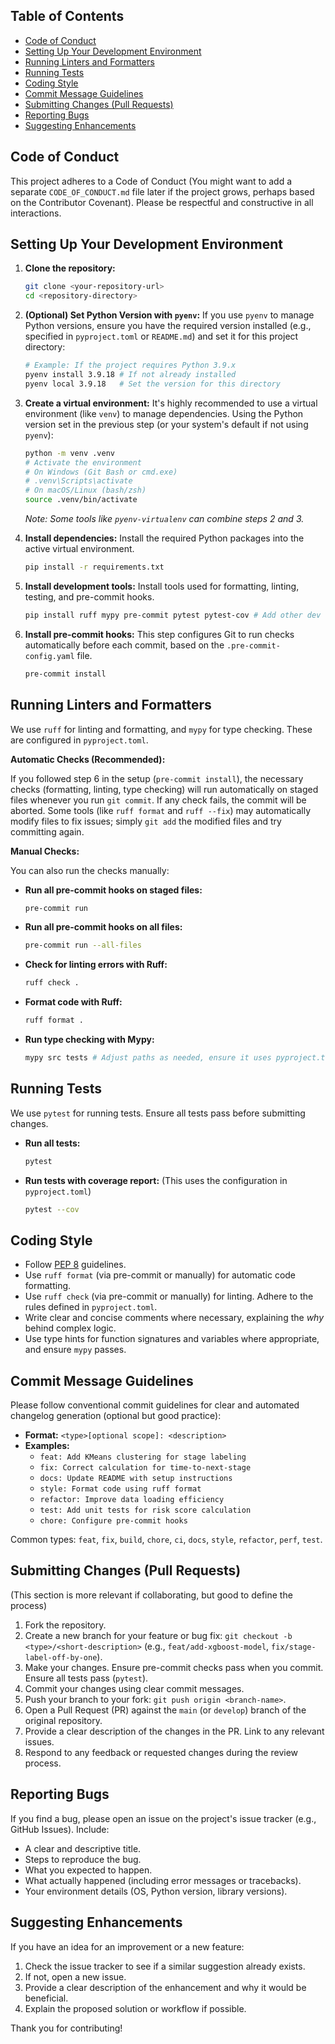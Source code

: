 ## Table of Contents

- [Code of Conduct](#code-of-conduct)
- [Setting Up Your Development Environment](#setting-up-your-development-environment)
- [Running Linters and Formatters](#running-linters-and-formatters)
- [Running Tests](#running-tests)
- [Coding Style](#coding-style)
- [Commit Message Guidelines](#commit-message-guidelines)
- [Submitting Changes (Pull Requests)](#submitting-changes-pull-requests)
- [Reporting Bugs](#reporting-bugs)
- [Suggesting Enhancements](#suggesting-enhancements)

## Code of Conduct

This project adheres to a Code of Conduct (You might want to add a separate `CODE_OF_CONDUCT.md` file later if the project grows, perhaps based on the Contributor Covenant). Please be respectful and constructive in all interactions.

## Setting Up Your Development Environment

1. **Clone the repository:**

   ```bash
   git clone <your-repository-url>
   cd <repository-directory>
   ```

2. **(Optional) Set Python Version with `pyenv`:**
   If you use `pyenv` to manage Python versions, ensure you have the required version installed (e.g., specified in `pyproject.toml` or `README.md`) and set it for this project directory:

   ```bash
   # Example: If the project requires Python 3.9.x
   pyenv install 3.9.18 # If not already installed
   pyenv local 3.9.18   # Set the version for this directory
   ```

3. **Create a virtual environment:**
   It's highly recommended to use a virtual environment (like `venv`) to manage dependencies. Using the Python version set in the previous step (or your system's default if not using `pyenv`):

   ```bash
   python -m venv .venv
   # Activate the environment
   # On Windows (Git Bash or cmd.exe)
   # .venv\Scripts\activate
   # On macOS/Linux (bash/zsh)
   source .venv/bin/activate
   ```

   _Note: Some tools like `pyenv-virtualenv` can combine steps 2 and 3._

4. **Install dependencies:**
   Install the required Python packages into the active virtual environment.

   ```bash
   pip install -r requirements.txt
   ```

5. **Install development tools:**
   Install tools used for formatting, linting, testing, and pre-commit hooks.

   ```bash
   pip install ruff mypy pre-commit pytest pytest-cov # Add other dev tools if needed (e.g., black if not using ruff format)
   ```

6. **Install pre-commit hooks:**
   This step configures Git to run checks automatically before each commit, based on the `.pre-commit-config.yaml` file.

   ```bash
   pre-commit install
   ```

## Running Linters and Formatters

We use `ruff` for linting and formatting, and `mypy` for type checking. These are configured in `pyproject.toml`.

**Automatic Checks (Recommended):**

If you followed step 6 in the setup (`pre-commit install`), the necessary checks (formatting, linting, type checking) will run automatically on staged files whenever you run `git commit`. If any check fails, the commit will be aborted. Some tools (like `ruff format` and `ruff --fix`) may automatically modify files to fix issues; simply `git add` the modified files and try committing again.

**Manual Checks:**

You can also run the checks manually:

- **Run all pre-commit hooks on staged files:**

  ```bash
  pre-commit run
  ```

- **Run all pre-commit hooks on all files:**

  ```bash
  pre-commit run --all-files
  ```

- **Check for linting errors with Ruff:**

  ```bash
  ruff check .
  ```

- **Format code with Ruff:**

  ```bash
  ruff format .
  ```

- **Run type checking with Mypy:**

  ```bash
  mypy src tests # Adjust paths as needed, ensure it uses pyproject.toml config
  ```

## Running Tests

We use `pytest` for running tests. Ensure all tests pass before submitting changes.

- **Run all tests:**

  ```bash
  pytest
  ```

- **Run tests with coverage report:**
  (This uses the configuration in `pyproject.toml`)

  ```bash
  pytest --cov
  ```

## Coding Style

- Follow [PEP 8](https://www.python.org/dev/peps/pep-0008/) guidelines.
- Use `ruff format` (via pre-commit or manually) for automatic code formatting.
- Use `ruff check` (via pre-commit or manually) for linting. Adhere to the rules defined in `pyproject.toml`.
- Write clear and concise comments where necessary, explaining the _why_ behind complex logic.
- Use type hints for function signatures and variables where appropriate, and ensure `mypy` passes.

## Commit Message Guidelines

Please follow conventional commit guidelines for clear and automated changelog generation (optional but good practice):

- **Format:** `<type>[optional scope]: <description>`
- **Examples:**
  - `feat: Add KMeans clustering for stage labeling`
  - `fix: Correct calculation for time-to-next-stage`
  - `docs: Update README with setup instructions`
  - `style: Format code using ruff format`
  - `refactor: Improve data loading efficiency`
  - `test: Add unit tests for risk score calculation`
  - `chore: Configure pre-commit hooks`

Common types: `feat`, `fix`, `build`, `chore`, `ci`, `docs`, `style`, `refactor`, `perf`, `test`.

## Submitting Changes (Pull Requests)

(This section is more relevant if collaborating, but good to define the process)

1. Fork the repository.
2. Create a new branch for your feature or bug fix: `git checkout -b <type>/<short-description>` (e.g., `feat/add-xgboost-model`, `fix/stage-label-off-by-one`).
3. Make your changes. Ensure pre-commit checks pass when you commit. Ensure all tests pass (`pytest`).
4. Commit your changes using clear commit messages.
5. Push your branch to your fork: `git push origin <branch-name>`.
6. Open a Pull Request (PR) against the `main` (or `develop`) branch of the original repository.
7. Provide a clear description of the changes in the PR. Link to any relevant issues.
8. Respond to any feedback or requested changes during the review process.

## Reporting Bugs

If you find a bug, please open an issue on the project's issue tracker (e.g., GitHub Issues). Include:

- A clear and descriptive title.
- Steps to reproduce the bug.
- What you expected to happen.
- What actually happened (including error messages or tracebacks).
- Your environment details (OS, Python version, library versions).

## Suggesting Enhancements

If you have an idea for an improvement or a new feature:

1. Check the issue tracker to see if a similar suggestion already exists.
2. If not, open a new issue.
3. Provide a clear description of the enhancement and why it would be beneficial.
4. Explain the proposed solution or workflow if possible.

Thank you for contributing!
